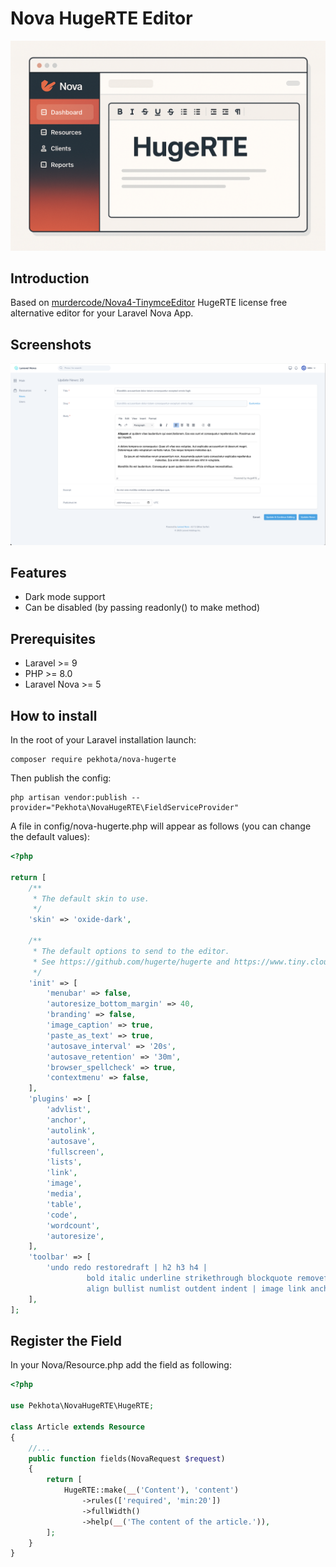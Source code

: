 # Nova HugeRTE Editor

![Hero](./art/featured.png)

## Introduction

Based on [murdercode/Nova4-TinymceEditor](https://github.com/murdercode/Nova4-TinymceEditor) HugeRTE license free 
alternative editor for your Laravel Nova App.

## Screenshots

![Screenshot](./art/screenshot.png)

## Features 
- Dark mode support
- Can be disabled (by passing readonly() to make method)

## Prerequisites
- Laravel >= 9
- PHP >= 8.0
- Laravel Nova >= 5

## How to install

In the root of your Laravel installation launch:

```shell
composer require pekhota/nova-hugerte
```

Then publish the config:
```shell
php artisan vendor:publish --provider="Pekhota\NovaHugeRTE\FieldServiceProvider"
```

A file in config/nova-hugerte.php will appear as follows (you can change the default values):

```php
<?php

return [
    /**
     * The default skin to use.
     */
    'skin' => 'oxide-dark',

    /**
     * The default options to send to the editor.
     * See https://github.com/hugerte/hugerte and https://www.tiny.cloud/docs/configure/ for all available options.
     */
    'init' => [
        'menubar' => false,
        'autoresize_bottom_margin' => 40,
        'branding' => false,
        'image_caption' => true,
        'paste_as_text' => true,
        'autosave_interval' => '20s',
        'autosave_retention' => '30m',
        'browser_spellcheck' => true,
        'contextmenu' => false,
    ],
    'plugins' => [
        'advlist',
        'anchor',
        'autolink',
        'autosave',
        'fullscreen',
        'lists',
        'link',
        'image',
        'media',
        'table',
        'code',
        'wordcount',
        'autoresize',
    ],
    'toolbar' => [
        'undo redo restoredraft | h2 h3 h4 |
                 bold italic underline strikethrough blockquote removeformat |
                 align bullist numlist outdent indent | image link anchor table | code fullscreen spoiler',
    ],
];
```

## Register the Field

In your Nova/Resource.php add the field as following:

```php
<?php

use Pekhota\NovaHugeRTE\HugeRTE;

class Article extends Resource
{
    //...
    public function fields(NovaRequest $request)
    {
        return [
            HugeRTE::make(__('Content'), 'content')
                ->rules(['required', 'min:20'])
                ->fullWidth()
                ->help(__('The content of the article.')),
        ];
    }
}

```




